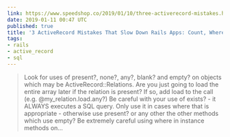 ```yaml
---
link: https://www.speedshop.co/2019/01/10/three-activerecord-mistakes.html
date: 2019-01-11 00:47 UTC
published: true
title: '3 ActiveRecord Mistakes That Slow Down Rails Apps: Count, Where and Present'
tags:
- rails
- active_record
- sql
---
```


<blockquote>Look for uses of present?, none?, any?, blank? and empty? on objects which may be ActiveRecord::Relations. Are you just going to load the entire array later if the relation is present? If so, add load to the call (e.g. @my_relation.load.any?)
Be careful with your use of exists? - it ALWAYS executes a SQL query. Only use it in cases where that is appropriate - otherwise use present? or any other the other methods which use empty?
Be extremely careful using where in instance methods on...
